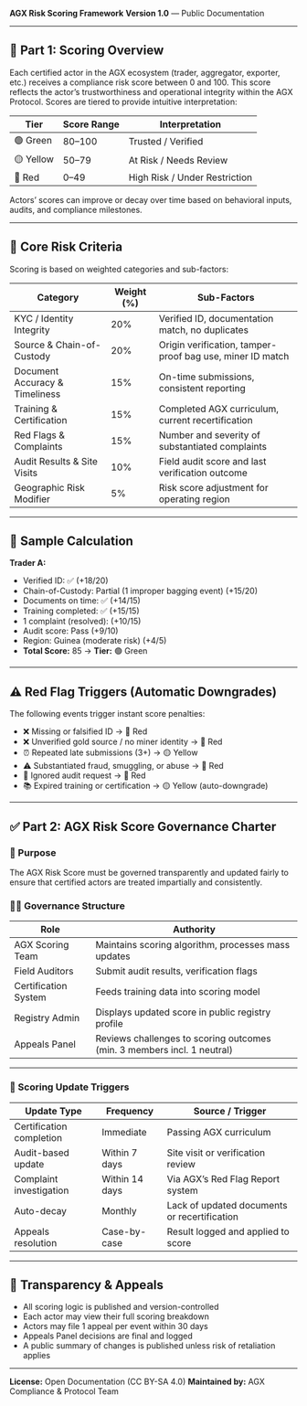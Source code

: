 **AGX Risk Scoring Framework**
**Version 1.0** — Public Documentation

---

## 🎯 Part 1: Scoring Overview

Each certified actor in the AGX ecosystem (trader, aggregator, exporter, etc.) receives a compliance risk score between 0 and 100. This score reflects the actor’s trustworthiness and operational integrity within the AGX Protocol. Scores are tiered to provide intuitive interpretation:

| Tier      | Score Range | Interpretation                |
| --------- | ----------- | ----------------------------- |
| 🟢 Green  | 80–100      | Trusted / Verified            |
| 🟡 Yellow | 50–79       | At Risk / Needs Review        |
| 🔴 Red    | 0–49        | High Risk / Under Restriction |

Actors’ scores can improve or decay over time based on behavioral inputs, audits, and compliance milestones.

---

## 🧱 Core Risk Criteria

Scoring is based on weighted categories and sub-factors:

| Category                       | Weight (%) | Sub-Factors                                               |
| ------------------------------ | ---------- | --------------------------------------------------------- |
| KYC / Identity Integrity       | 20%        | Verified ID, documentation match, no duplicates           |
| Source & Chain-of-Custody      | 20%        | Origin verification, tamper-proof bag use, miner ID match |
| Document Accuracy & Timeliness | 15%        | On-time submissions, consistent reporting                 |
| Training & Certification       | 15%        | Completed AGX curriculum, current recertification         |
| Red Flags & Complaints         | 15%        | Number and severity of substantiated complaints           |
| Audit Results & Site Visits    | 10%        | Field audit score and last verification outcome           |
| Geographic Risk Modifier       | 5%         | Risk score adjustment for operating region                |

---

## 🧮 Sample Calculation

**Trader A:**

* Verified ID: ✅ (+18/20)
* Chain-of-Custody: Partial (1 improper bagging event) (+15/20)
* Documents on time: ✅ (+14/15)
* Training completed: ✅ (+15/15)
* 1 complaint (resolved): (+10/15)
* Audit score: Pass (+9/10)
* Region: Guinea (moderate risk) (+4/5)
* **Total Score:** 85 → **Tier:** 🟢 Green

---

## ⚠️ Red Flag Triggers (Automatic Downgrades)

The following events trigger instant score penalties:

* ❌ Missing or falsified ID → 🔴 Red
* ❌ Unverified gold source / no miner identity → 🔴 Red
* ⏰ Repeated late submissions (3+) → 🟡 Yellow
* ⚠️ Substantiated fraud, smuggling, or abuse → 🔴 Red
* 🚫 Ignored audit request → 🔴 Red
* 📚 Expired training or certification → 🟡 Yellow (auto-downgrade)

---

## ✅ Part 2: AGX Risk Score Governance Charter

### 🎯 Purpose

The AGX Risk Score must be governed transparently and updated fairly to ensure that certified actors are treated impartially and consistently.

### 🧑‍⚖️ Governance Structure

| Role                 | Authority                                                               |
| -------------------- | ----------------------------------------------------------------------- |
| AGX Scoring Team     | Maintains scoring algorithm, processes mass updates                     |
| Field Auditors       | Submit audit results, verification flags                                |
| Certification System | Feeds training data into scoring model                                  |
| Registry Admin       | Displays updated score in public registry profile                       |
| Appeals Panel        | Reviews challenges to scoring outcomes (min. 3 members incl. 1 neutral) |

---

### 🔁 Scoring Update Triggers

| Update Type              | Frequency      | Source / Trigger                             |
| ------------------------ | -------------- | -------------------------------------------- |
| Certification completion | Immediate      | Passing AGX curriculum                       |
| Audit-based update       | Within 7 days  | Site visit or verification review            |
| Complaint investigation  | Within 14 days | Via AGX’s Red Flag Report system             |
| Auto-decay               | Monthly        | Lack of updated documents or recertification |
| Appeals resolution       | Case-by-case   | Result logged and applied to score           |

---

## 🧾 Transparency & Appeals

* All scoring logic is published and version-controlled
* Each actor may view their full scoring breakdown
* Actors may file 1 appeal per event within 30 days
* Appeals Panel decisions are final and logged
* A public summary of changes is published unless risk of retaliation applies

---

**License:** Open Documentation (CC BY-SA 4.0)
**Maintained by:** AGX Compliance & Protocol Team
